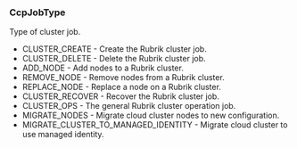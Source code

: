 ### CcpJobType
Type of cluster job.

- CLUSTER_CREATE - Create the Rubrik cluster job.
- CLUSTER_DELETE - Delete the Rubrik cluster job.
- ADD_NODE - Add nodes to a Rubrik cluster.
- REMOVE_NODE - Remove nodes from a Rubrik cluster.
- REPLACE_NODE - Replace a node on a Rubrik cluster.
- CLUSTER_RECOVER - Recover the Rubrik cluster job.
- CLUSTER_OPS - The general Rubrik cluster operation job.
- MIGRATE_NODES - Migrate cloud cluster nodes to new configuration.
- MIGRATE_CLUSTER_TO_MANAGED_IDENTITY - Migrate cloud cluster to use managed identity.
